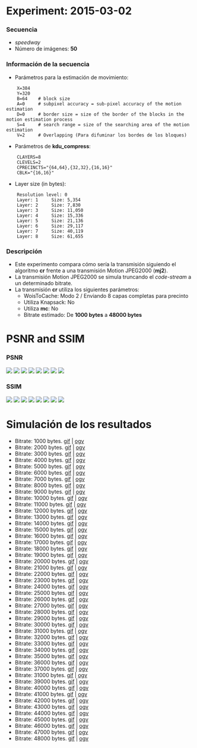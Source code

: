 Experiment: 2015-03-02
======================

### Secuencia

- *speedway*
- Número de imágenes: **50**

### Información de la secuencia
* Parámetros para la estimación de movimiento:
```
    X=384
    Y=320
    B=64    # block size
    A=0     # subpixel accuracy = sub-pixel accuracy of the motion estimation
    D=0     # border size = size of the border of the blocks in the motion estimation process
    S=4     # search range = size of the searching area of the motion estimation
    V=2     # Overlapping (Para difuminar los bordes de los bloques)
```

* Parámetros de **kdu_compress**:

```
    CLAYERS=8
    CLEVELS=2
    CPRECINCTS="{64,64},{32,32},{16,16}"
    CBLK="{16,16}"
```

* Layer size (in bytes):

```
    Resolution level: 0
    Layer: 1     Size: 5,354
    Layer: 2     Size: 7,830
    Layer: 3     Size: 11,050
    Layer: 4     Size: 15,336
    Layer: 5     Size: 21,136
    Layer: 6     Size: 29,117
    Layer: 7     Size: 40,119
    Layer: 8     Size: 61,655
```

### Descripción

- Este experimento compara cómo sería la transmisión siguiendo el algoritmo
  **cr** frente a una transmisión Motion JPEG2000 (**mj2**). 
- La transmisión Motion JPEG2000 se simula truncando el *code-stream* a
  un determinado bitrate.
- La transmisión **cr** utiliza los siguientes parámetros:
    - WoisToCache: Modo 2 / Enviando 8 capas completas para precinto
    - Utiliza Knapsack: No
    - Utiliza **mc**: No
    - Bitrate estimado: De **1000 bytes** a **48000 bytes**

PSNR and SSIM
=============

### PSNR

![](assets/psnr-1k-5k.png)
![](assets/psnr-6k-11k.png)
![](assets/psnr-12k-16k.png)
![](assets/psnr-17k-22k.png)
![](assets/psnr-23k-28k.png)
![](assets/psnr-29k-34k.png)
![](assets/psnr-35k-40k.png)
![](assets/psnr-40k-45k.png)

### SSIM

![](assets/ssim-1k-5k.png)
![](assets/ssim-6k-11k.png)
![](assets/ssim-12k-16k.png)
![](assets/ssim-17k-22k.png)
![](assets/ssim-23k-28k.png)
![](assets/ssim-29k-34k.png)
![](assets/ssim-35k-40k.png)
![](assets/ssim-40k-45k.png)


Simulación de los resultados
=============

* Bitrate: 1000 bytes. [gif](gif/all_1000.gif) | [ogv](ogv/all_1000.ogv)
* Bitrate: 2000 bytes. [gif](gif/all_2000.gif) | [ogv](ogv/all_2000.ogv)
* Bitrate: 3000 bytes. [gif](gif/all_3000.gif) | [ogv](ogv/all_3000.ogv)
* Bitrate: 4000 bytes. [gif](gif/all_4000.gif) | [ogv](ogv/all_4000.ogv)
* Bitrate: 5000 bytes. [gif](gif/all_5000.gif) | [ogv](ogv/all_5000.ogv)
* Bitrate: 6000 bytes. [gif](gif/all_6000.gif) | [ogv](ogv/all_6000.ogv)
* Bitrate: 7000 bytes. [gif](gif/all_7000.gif) | [ogv](ogv/all_7000.ogv)
* Bitrate: 8000 bytes. [gif](gif/all_8000.gif) | [ogv](ogv/all_8000.ogv)
* Bitrate: 9000 bytes. [gif](gif/all_9000.gif) | [ogv](ogv/all_9000.ogv)
* Bitrate: 10000 bytes. [gif](gif/all_10000.gif) | [ogv](ogv/all_10000.ogv)
* Bitrate: 11000 bytes. [gif](gif/all_11000.gif) | [ogv](ogv/all_11000.ogv)
* Bitrate: 12000 bytes. [gif](gif/all_12000.gif) | [ogv](ogv/all_12000.ogv)
* Bitrate: 13000 bytes. [gif](gif/all_13000.gif) | [ogv](ogv/all_13000.ogv)
* Bitrate: 14000 bytes. [gif](gif/all_14000.gif) | [ogv](ogv/all_14000.ogv)
* Bitrate: 15000 bytes. [gif](gif/all_15000.gif) | [ogv](ogv/all_15000.ogv)
* Bitrate: 16000 bytes. [gif](gif/all_16000.gif) | [ogv](ogv/all_16000.ogv)
* Bitrate: 17000 bytes. [gif](gif/all_17000.gif) | [ogv](ogv/all_17000.ogv)
* Bitrate: 18000 bytes. [gif](gif/all_18000.gif) | [ogv](ogv/all_18000.ogv)
* Bitrate: 19000 bytes. [gif](gif/all_19000.gif) | [ogv](ogv/all_19000.ogv)
* Bitrate: 20000 bytes. [gif](gif/all_20000.gif) | [ogv](ogv/all_20000.ogv)
* Bitrate: 21000 bytes. [gif](gif/all_21000.gif) | [ogv](ogv/all_21000.ogv)
* Bitrate: 22000 bytes. [gif](gif/all_22000.gif) | [ogv](ogv/all_22000.ogv)
* Bitrate: 23000 bytes. [gif](gif/all_23000.gif) | [ogv](ogv/all_23000.ogv)
* Bitrate: 24000 bytes. [gif](gif/all_24000.gif) | [ogv](ogv/all_24000.ogv)
* Bitrate: 25000 bytes. [gif](gif/all_25000.gif) | [ogv](ogv/all_25000.ogv)
* Bitrate: 26000 bytes. [gif](gif/all_26000.gif) | [ogv](ogv/all_26000.ogv)
* Bitrate: 27000 bytes. [gif](gif/all_27000.gif) | [ogv](ogv/all_27000.ogv)
* Bitrate: 28000 bytes. [gif](gif/all_28000.gif) | [ogv](ogv/all_28000.ogv)
* Bitrate: 29000 bytes. [gif](gif/all_29000.gif) | [ogv](ogv/all_29000.ogv)
* Bitrate: 30000 bytes. [gif](gif/all_30000.gif) | [ogv](ogv/all_30000.ogv)
* Bitrate: 31000 bytes. [gif](gif/all_31000.gif) | [ogv](ogv/all_31000.ogv)
* Bitrate: 32000 bytes. [gif](gif/all_32000.gif) | [ogv](ogv/all_32000.ogv)
* Bitrate: 33000 bytes. [gif](gif/all_33000.gif) | [ogv](ogv/all_33000.ogv)
* Bitrate: 34000 bytes. [gif](gif/all_34000.gif) | [ogv](ogv/all_34000.ogv)
* Bitrate: 35000 bytes. [gif](gif/all_35000.gif) | [ogv](ogv/all_35000.ogv)
* Bitrate: 36000 bytes. [gif](gif/all_36000.gif) | [ogv](ogv/all_36000.ogv)
* Bitrate: 37000 bytes. [gif](gif/all_37000.gif) | [ogv](ogv/all_37000.ogv)
* Bitrate: 31000 bytes. [gif](gif/all_38000.gif) | [ogv](ogv/all_38000.ogv)
* Bitrate: 39000 bytes. [gif](gif/all_39000.gif) | [ogv](ogv/all_39000.ogv)
* Bitrate: 40000 bytes. [gif](gif/all_40000.gif) | [ogv](ogv/all_40000.ogv)
* Bitrate: 41000 bytes. [gif](gif/all_41000.gif) | [ogv](ogv/all_41000.ogv)
* Bitrate: 42000 bytes. [gif](gif/all_42000.gif) | [ogv](ogv/all_42000.ogv)
* Bitrate: 43000 bytes. [gif](gif/all_43000.gif) | [ogv](ogv/all_43000.ogv)
* Bitrate: 44000 bytes. [gif](gif/all_44000.gif) | [ogv](ogv/all_44000.ogv)
* Bitrate: 45000 bytes. [gif](gif/all_45000.gif) | [ogv](ogv/all_45000.ogv)
* Bitrate: 46000 bytes. [gif](gif/all_46000.gif) | [ogv](ogv/all_41000.ogv)
* Bitrate: 47000 bytes. [gif](gif/all_47000.gif) | [ogv](ogv/all_47000.ogv)
* Bitrate: 48000 bytes. [gif](gif/all_48000.gif) | [ogv](ogv/all_48000.ogv)
